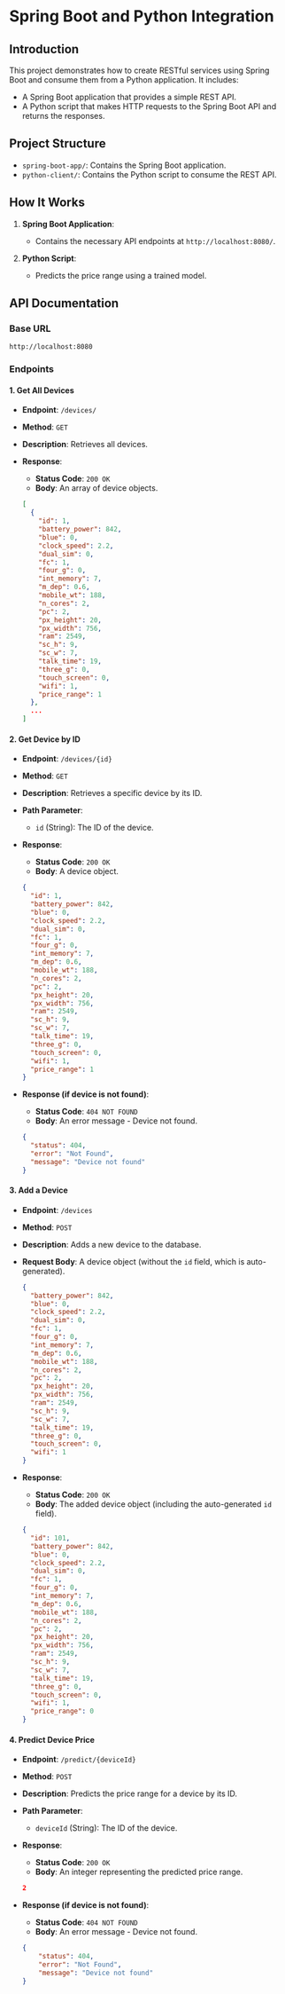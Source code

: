# Spring Boot and Python Integration

## Introduction

This project demonstrates how to create RESTful services using Spring Boot and consume them from a Python application. It includes:

- A Spring Boot application that provides a simple REST API.
- A Python script that makes HTTP requests to the Spring Boot API and returns the responses.

## Project Structure

- `spring-boot-app/`: Contains the Spring Boot application.
- `python-client/`: Contains the Python script to consume the REST API.

## How It Works

1. **Spring Boot Application**: 
   - Contains the necessary API endpoints at `http://localhost:8080/`.

2. **Python Script**: 
   - Predicts the price range using a trained model.

## API Documentation

### Base URL

`http://localhost:8080`

### Endpoints

#### 1. Get All Devices

- **Endpoint**: `/devices/`
- **Method**: `GET`
- **Description**: Retrieves all devices.
- **Response**:
  - **Status Code**: `200 OK`
  - **Body**: An array of device objects.

  ```json
  [
    {
      "id": 1,
      "battery_power": 842,
      "blue": 0,
      "clock_speed": 2.2,
      "dual_sim": 0,
      "fc": 1,
      "four_g": 0,
      "int_memory": 7,
      "m_dep": 0.6,
      "mobile_wt": 188,
      "n_cores": 2,
      "pc": 2,
      "px_height": 20,
      "px_width": 756,
      "ram": 2549,
      "sc_h": 9,
      "sc_w": 7,
      "talk_time": 19,
      "three_g": 0,
      "touch_screen": 0,
      "wifi": 1,
      "price_range": 1
    },
    ...
  ]

#### 2. Get Device by ID

- **Endpoint**: `/devices/{id}`
- **Method**: `GET`
- **Description**: Retrieves a specific device by its ID.
- **Path Parameter**:
  - `id` (String): The ID of the device.
- **Response**:
  - **Status Code**: `200 OK`
  - **Body**: A device object.

  ```json
  {
    "id": 1,
    "battery_power": 842,
    "blue": 0,
    "clock_speed": 2.2,
    "dual_sim": 0,
    "fc": 1,
    "four_g": 0,
    "int_memory": 7,
    "m_dep": 0.6,
    "mobile_wt": 188,
    "n_cores": 2,
    "pc": 2,
    "px_height": 20,
    "px_width": 756,
    "ram": 2549,
    "sc_h": 9,
    "sc_w": 7,
    "talk_time": 19,
    "three_g": 0,
    "touch_screen": 0,
    "wifi": 1,
    "price_range": 1
  }
- **Response (if device is not found)**:
  - **Status Code**: `404 NOT FOUND`
  - **Body**: An error message - Device not found.
  ```json
  {
    "status": 404,
    "error": "Not Found",
    "message": "Device not found"
  }
#### 3. Add a Device

- **Endpoint**: `/devices`
- **Method**: `POST`
- **Description**: Adds a new device to the database.
- **Request Body**: A device object (without the `id` field, which is auto-generated).

  ```json
  {
    "battery_power": 842,
    "blue": 0,
    "clock_speed": 2.2,
    "dual_sim": 0,
    "fc": 1,
    "four_g": 0,
    "int_memory": 7,
    "m_dep": 0.6,
    "mobile_wt": 188,
    "n_cores": 2,
    "pc": 2,
    "px_height": 20,
    "px_width": 756,
    "ram": 2549,
    "sc_h": 9,
    "sc_w": 7,
    "talk_time": 19,
    "three_g": 0,
    "touch_screen": 0,
    "wifi": 1
  }
- **Response**:
    - **Status Code**: `200 OK`
    - **Body**: The added device object (including the auto-generated `id` field).
    ```json
    {
      "id": 101,
      "battery_power": 842,
      "blue": 0,
      "clock_speed": 2.2,
      "dual_sim": 0,
      "fc": 1,
      "four_g": 0,
      "int_memory": 7,
      "m_dep": 0.6,
      "mobile_wt": 188,
      "n_cores": 2,
      "pc": 2,
      "px_height": 20,
      "px_width": 756,
      "ram": 2549,
      "sc_h": 9,
      "sc_w": 7,
      "talk_time": 19,
      "three_g": 0,
      "touch_screen": 0,
      "wifi": 1,
      "price_range": 0
    }
#### 4. Predict Device Price

- **Endpoint**: `/predict/{deviceId}`
- **Method**: `POST`
- **Description**: Predicts the price range for a device by its ID.
- **Path Parameter**:
  - `deviceId` (String): The ID of the device.
- **Response**:
  - **Status Code**: `200 OK`
  - **Body**: An integer representing the predicted price range.

  ```json
  2
- **Response (if device is not found)**:
    - **Status Code**: `404 NOT FOUND`
    - **Body**: An error message - Device not found.
    ```json
    {
        "status": 404,
        "error": "Not Found",
        "message": "Device not found"
    }
